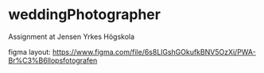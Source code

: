# weddingPhotographer


Assignment at Jensen Yrkes Högskola

figma layout: https://www.figma.com/file/6s8LlGshGOkufkBNV5OzXi/PWA-Br%C3%B6llopsfotografen

